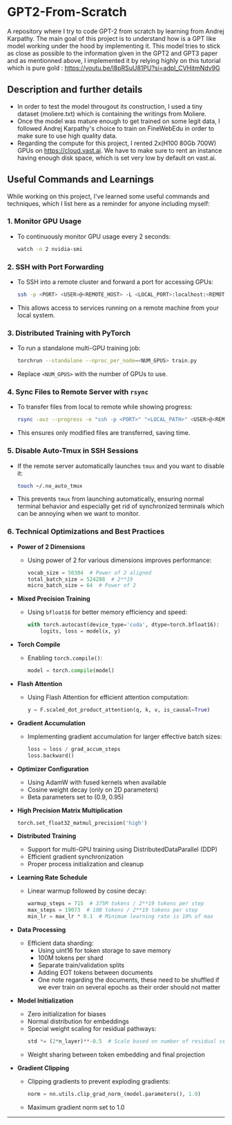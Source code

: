 # GPT2-From-Scratch

A repository where I try to code GPT-2 from scratch by learning from Andrej Karpathy. The main goal of this project is to understand how is a GPT like model working under the hood by implementing it. This model tries to stick as close as possible to the information given in the GPT2 and GPT3 paper and as mentionned above, I implemented it by relying highly on this tutorial which is pure gold : https://youtu.be/l8pRSuU81PU?si=adpI_CVHitmNdv9G

## Description and further details

- In order to test the model througout its construction, I used a tiny dataset (moliere.txt) which is containing the writings from Moliere. 
- Once the model was mature enough to get trained on some legit data, I followed Andrej Karpathy's choice to train on FineWebEdu in order to make sure to use high quality data.
- Regarding the compute for this project, I rented 2x(H100 80Gb 700W) GPUs on https://cloud.vast.ai. We have to make sure to rent an instance having enough disk space, which is set very low by default on vast.ai.


## Useful Commands and Learnings

While working on this project, I've learned some useful commands and techniques, which I list here as a reminder for anyone including myself:

### 1. **Monitor GPU Usage**
   - To continuously monitor GPU usage every 2 seconds:
     ```bash
     watch -n 2 nvidia-smi
     ```

### 2. **SSH with Port Forwarding**
   - To SSH into a remote cluster and forward a port for accessing GPUs:
     ```bash
     ssh -p <PORT> <USER>@<REMOTE_HOST> -L <LOCAL_PORT>:localhost:<REMOTE_PORT>
     ```
   - This allows access to services running on a remote machine from your local system.

### 3. **Distributed Training with PyTorch**
   - To run a standalone multi-GPU training job:
     ```bash
     torchrun --standalone --nproc_per_node=<NUM_GPUS> train.py
     ```
   - Replace `<NUM_GPUS>` with the number of GPUs to use.

### 4. **Sync Files to Remote Server with `rsync`**
   - To transfer files from local to remote while showing progress:
     ```bash
     rsync -avz --progress -e "ssh -p <PORT>" "<LOCAL_PATH>" <USER>@<REMOTE_HOST>:<REMOTE_PATH>/
     ```
   - This ensures only modified files are transferred, saving time.

### 5. **Disable Auto-Tmux in SSH Sessions**
   - If the remote server automatically launches `tmux` and you want to disable it:
     ```bash
     touch ~/.no_auto_tmux
     ```
   - This prevents `tmux` from launching automatically, ensuring normal terminal behavior and especially get rid of synchronized terminals which can be annoying when we want to monitor.

### 6. **Technical Optimizations and Best Practices**
   - **Power of 2 Dimensions**
     - Using power of 2 for various dimensions improves performance:
       ```python
       vocab_size = 50304  # Power of 2 aligned
       total_batch_size = 524288  # 2**19
       micro_batch_size = 64  # Power of 2
       ```

   - **Mixed Precision Training**
     - Using `bfloat16` for better memory efficiency and speed:
       ```python
       with torch.autocast(device_type='cuda', dtype=torch.bfloat16):
           logits, loss = model(x, y)
       ```

   - **Torch Compile**
     - Enabling `torch.compile()`:
       ```python
       model = torch.compile(model)
       ```

   - **Flash Attention**
     - Using Flash Attention for efficient attention computation:
       ```python
       y = F.scaled_dot_product_attention(q, k, v, is_causal=True)
       ```

   - **Gradient Accumulation**
     - Implementing gradient accumulation for larger effective batch sizes:
       ```python
       loss = loss / grad_accum_steps
       loss.backward()
       ```

   - **Optimizer Configuration**
     - Using AdamW with fused kernels when available
     - Cosine weight decay (only on 2D parameters)
     - Beta parameters set to (0.9, 0.95)

   - **High Precision Matrix Multiplication**
     ```python
     torch.set_float32_matmul_precision('high')
     ```

   - **Distributed Training**
     - Support for multi-GPU training using DistributedDataParallel (DDP)
     - Efficient gradient synchronization
     - Proper process initialization and cleanup

   - **Learning Rate Schedule**
     - Linear warmup followed by cosine decay:
       ```python
       warmup_steps = 715  # 375M tokens / 2**19 tokens per step
       max_steps = 19073  # 10B tokens / 2**19 tokens per step
       min_lr = max_lr * 0.1  # Minimum learning rate is 10% of max
       ```

   - **Data Processing**
     - Efficient data sharding:
       - Using uint16 for token storage to save memory
       - 100M tokens per shard
       - Separate train/validation splits
       - Adding EOT tokens between documents
       - One note regarding the documents, these need to be shuffled if we ever train on several epochs as their order should not matter

   - **Model Initialization**
     - Zero initialization for biases
     - Normal distribution for embeddings
     - Special weight scaling for residual pathways:
       ```python
       std *= (2*n_layer)**-0.5  # Scale based on number of residual connections
       ```
     - Weight sharing between token embedding and final projection

   - **Gradient Clipping**
     - Clipping gradients to prevent exploding gradients:
       ```python
       norm = nn.utils.clip_grad_norm_(model.parameters(), 1.0)
       ```
     - Maximum gradient norm set to 1.0

---
